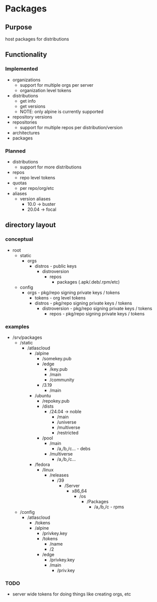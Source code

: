 # Packages

## Purpose

host packages for distributions

## Functionality

### Implemented

* organizations
  * support for multiple orgs per server
  * organization level tokens
* distributions
  * get info
  * get versions
  * NOTE: only alpine is currently supported
* repository versions
* repositories
  * support for multiple repos per distribution/version
* architectures
* packages


### Planned

* distributions
  * support for more distributions
* repos
  * repo level tokens
* quotas
  * per repo/org/etc
* aliases
  * version aliases
    * 10.0 -> buster
    * 20.04 -> focal

## directory layout

### conceptual
* root
  * static
    * orgs
      * distros - public keys
        * distroversion
          * repos
            * packages (.apk/.deb/.rpm/etc)
  * config
    * orgs - pkg/repo signing private keys / tokens
      * tokens - org level tokens
      * distros - pkg/repo signing private keys / tokens
        * distroversion - pkg/repo signing private keys / tokens
          * repos - pkg/repo signing private keys / tokens

### examples
* /srv/packages
  * /static
    * /atlascloud
      * /alpine
        * /somekey.pub
        * /edge
          * /key.pub
          * /main
          * /community
        * /3.19
          * /main
      * /ubuntu
        * /repokey.pub
        * /dists
          * /24.04 -> noble
            * /main
            * /universe
            * /multiverse
            * /restricted
        * /pool
          * /main
            * /a,/b,/c... - debs
          * /multiverse
            * /a,/b,/c...
      * /fedora
        * /linux
          * /releases
            * /39
              * /Server
                * x86_64
                  * /os
                    * /Packages
                      * /a,/b,/c - rpms
  * /config
    * /atlascloud
      * /tokens
      * /alpine
        * /privkey.key
        * /tokens
          * /name
          * /2
        * /edge
          * /privkey.key
          * /main
            * /priv.key

### TODO
* server wide tokens for doing things like creating orgs, etc

